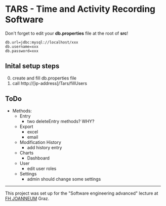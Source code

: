 # TARS - Time and Activity Recording Software

Don't forget to edit your **db.properties** file at the root of **src**!

```
db.url=jdbc:mysql://localhost/xxx
db.username=xxx
db.password=xxx
```

## Inital setup steps
0. create and fill db.properties file
1. call http://[ip-address]/Tars/fillUsers

## ToDo
* Methods:
    * Entry
        * two deleteEntry methods? WHY?
    * Export
        * excel
        * email
    * Modification History
        * add history entry
    * Charts
        * Dashboard
    * User
        * edit user roles
    * Settings
        * admin should change some settings

---
This project was set up for the "Software engineering advanced" lecture at [FH JOANNEUM](https://www.fh-joanneum.at/) Graz.
